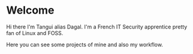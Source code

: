 # Welcome

Hi there I'm Tangui alias Dagal. I'm a French IT Security apprentice pretty fan of Linux and FOSS. 

Here you can see some projects of mine and also my workflow.
